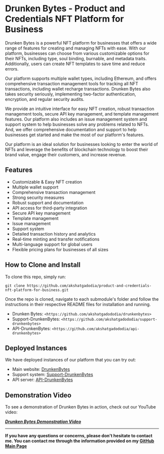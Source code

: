 Drunken Bytes - Product and Credentials NFT Platform for Business
=============

Drunken Bytes is a powerful NFT platform for businesses that offers a wide range of features for creating and managing NFTs with ease. With our platform, businesses can choose from various customizable options for their NFTs, including type, soul binding, burnable, and metadata traits. Additionally, users can create NFT templates to save time and reduce errors.

Our platform supports multiple wallet types, including Ethereum, and offers comprehensive transaction management tools for tracking all NFT transactions, including wallet recharge transactions. Drunken Bytes also takes security seriously, implementing two-factor authentication, encryption, and regular security audits.

We provide an intuitive interface for easy NFT creation, robust transaction management tools, secure API key management, and template management features. Our platform also includes an issue management system and support system to help businesses solve any problems related to NFTs. And, we offer comprehensive documentation and support to help businesses get started and make the most of our platform's features.

Our platform is an ideal solution for businesses looking to enter the world of NFTs and leverage the benefits of blockchain technology to boost their brand value, engage their customers, and increase revenue.

Features
--------

- Customizable & Easy NFT creation
- Multiple wallet support
- Comprehensive transaction management
- Strong security measures
- Robust support and documentation
- API access for third-party integration
- Secure API key management
- Template management
- Issue management
- Support system
- Detailed transaction history and analytics
- Real-time minting and transfer notifications
- Multi-language support for global users
- Flexible pricing plans for businesses of all sizes

How to Clone and Install
------------------------

To clone this repo, simply run:

`git clone https://github.com/akshatgadodia/product-and-credentials-nft-platform-for-business.git`

Once the repo is cloned, navigate to each submodule's folder and follow the instructions in their respective README files for installation and running.

-   Drunken Bytes: 
`<https://github.com/akshatgadododia/drunkenbytes>`
-   Support-DrunkenBytes: 
`<https://github.com/akshatgadododia/support-drunkenbytes>`
-   API-DrunkenBytes: 
`<https://github.com/akshatgadododia/api-drunkenbytes>`

Deployed Instances
------------------

We have deployed instances of our platform that you can try out:

-   Main website: [DrunkenBytes](https://www.drunkenbytes.vercel.app/)
-   Support system: [Support-DrunkenBytes](https://support-drunkenbytes.vercel.app/)
-   API server: [API-DrunkenBytes](https://api-drunkenbytes.onrender.com/)

Demonstration Video
-------------------

To see a demonstration of Drunken Bytes in action, check out our YouTube video:

***[Drunken Bytes Demonstration Video]()***

***

**If you have any questions or concerns, please don't hesitate to contact me. You can contact me through the information provided on my [GitHub Main Page](https://github.com/akshatgadodia)**